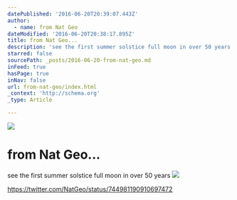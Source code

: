 ```yaml
---
datePublished: '2016-06-20T20:39:07.443Z'
author:
  - name: from Nat Geo
dateModified: '2016-06-20T20:38:17.895Z'
title: from Nat Geo...
description: 'see the first summer solstice full moon in over 50 years '
starred: false
sourcePath: _posts/2016-06-20-from-nat-geo.md
inFeed: true
hasPage: true
inNav: false
url: from-nat-geo/index.html
_context: 'http://schema.org'
_type: Article

---
```

![](https://the-grid-user-content.s3-us-west-2.amazonaws.com/249591fa-daf9-4a81-a87b-3dc42ecf2b34.png)

# from Nat Geo...

see the first summer solstice full moon in over 50 years ![](https://the-grid-user-content.s3-us-west-2.amazonaws.com/294e999d-2f89-404e-9a2f-d2de3955bfbe.png)

https://twitter.com/NatGeo/status/744981190910697472